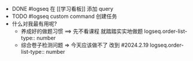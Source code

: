 - DONE #logseq 在 [[学习看板]] 添加 query
- TODO #logseq  custom command 创建任务
- 什么对我最有用呢?
	- 养成好的做题习惯 ==> 先不看课程 就踏踏实实地做题
	  logseq.order-list-type:: number
	- 综合卷子检测问题 => 今天应该做不了 改到 #2024.2.19
	  logseq.order-list-type:: number